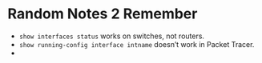 # Random Notes 2 Remember #
-   `show interfaces status` works on switches, not routers.
-   `show running-config interface intname` doesn’t work in Packet Tracer.
- 
